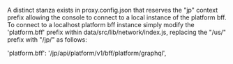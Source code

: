 A distinct stanza exists in proxy.config.json that reserves the "jp" context prefix
allowing the console to connect to a local instance of the platform bff. To connect to a localhost
platform bff instance simply modify the 'platform.bff' prefix within data/src/lib/network/index.js,
replacing the "/us/" prefix with "/jp/" as follows:

'platform.bff': '/jp/api/platform/v1/bff/platform/graphql',
